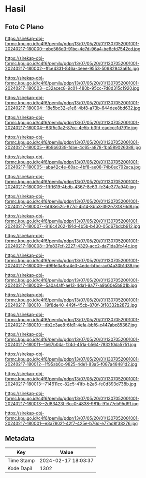 # Hasil

## Foto C Plano

https://sirekap-obj-formc.kpu.go.id/c4f6/pemilu/pdpr/13/07/05/20/01/1307052001001-20240217-180000--ebc566d3-91bc-4e7d-96a4-be8cfd7542cd.jpg

https://sirekap-obj-formc.kpu.go.id/c4f6/pemilu/pdpr/13/07/05/20/01/1307052001001-20240217-180002--ffce4331-846a-4eee-9553-50982943a6fc.jpg

https://sirekap-obj-formc.kpu.go.id/c4f6/pemilu/pdpr/13/07/05/20/01/1307052001001-20240217-180003--c32acec8-9c01-480b-95cc-7d8d315c1920.jpg

https://sirekap-obj-formc.kpu.go.id/c4f6/pemilu/pdpr/13/07/05/20/01/1307052001001-20240217-180004--18e5bc32-e1e6-4bf8-a73b-644dee8bd632.jpg

https://sirekap-obj-formc.kpu.go.id/c4f6/pemilu/pdpr/13/07/05/20/01/1307052001001-20240217-180004--63f5c3a2-87cc-4e5b-b3fd-eadccc1d791e.jpg

https://sirekap-obj-formc.kpu.go.id/c4f6/pemilu/pdpr/13/07/05/20/01/1307052001001-20240217-180005--9b9b6339-fdae-4c65-a878-fba589026388.jpg

https://sirekap-obj-formc.kpu.go.id/c4f6/pemilu/pdpr/13/07/05/20/01/1307052001001-20240217-180005--aba42c4e-60ac-4bf8-ae08-74b0ec792aca.jpg

https://sirekap-obj-formc.kpu.go.id/c4f6/pemilu/pdpr/13/07/05/20/01/1307052001001-20240217-180006--1ffff619-4bdb-4367-8e63-fc34e377a940.jpg

https://sirekap-obj-formc.kpu.go.id/c4f6/pemilu/pdpr/13/07/05/20/01/1307052001001-20240217-180007--bf68e52c-877d-4514-8bb3-392e731876d8.jpg

https://sirekap-obj-formc.kpu.go.id/c4f6/pemilu/pdpr/13/07/05/20/01/1307052001001-20240217-180007--816c4262-191d-4b5b-b430-05d67bdcb912.jpg

https://sirekap-obj-formc.kpu.go.id/c4f6/pemilu/pdpr/13/07/05/20/01/1307052001001-20240217-180008--3fe837cf-2227-4329-acc2-da71da3fc44c.jpg

https://sirekap-obj-formc.kpu.go.id/c4f6/pemilu/pdpr/13/07/05/20/01/1307052001001-20240217-180009--d99fe3a8-a4e3-4edc-bfbc-ac04a30b1d39.jpg

https://sirekap-obj-formc.kpu.go.id/c4f6/pemilu/pdpr/13/07/05/20/01/1307052001001-20240217-180009--5a0a4aff-ae13-4da1-9a77-a9b60e5b801b.jpg

https://sirekap-obj-formc.kpu.go.id/c4f6/pemilu/pdpr/13/07/05/20/01/1307052001001-20240217-180010--19f8de40-449f-45cb-870f-3f18332b2872.jpg

https://sirekap-obj-formc.kpu.go.id/c4f6/pemilu/pdpr/13/07/05/20/01/1307052001001-20240217-180010--db2c3ae8-6fd1-4efa-bbf6-c447abc85367.jpg

https://sirekap-obj-formc.kpu.go.id/c4f6/pemilu/pdpr/13/07/05/20/01/1307052001001-20240217-180011--1b67b04a-f24d-451a-b564-7832f0da5751.jpg

https://sirekap-obj-formc.kpu.go.id/c4f6/pemilu/pdpr/13/07/05/20/01/1307052001001-20240217-180012--1f95ab6c-9825-4de1-83a5-f087a48481d2.jpg

https://sirekap-obj-formc.kpu.go.id/c4f6/pemilu/pdpr/13/07/05/20/01/1307052001001-20240217-180013--714611cc-82c5-41fb-b2a6-fe0d393d738b.jpg

https://sirekap-obj-formc.kpu.go.id/c4f6/pemilu/pdpr/13/07/05/20/01/1307052001001-20240217-180013--2d83423f-6cc0-4838-981b-91d77eb95d91.jpg

https://sirekap-obj-formc.kpu.go.id/c4f6/pemilu/pdpr/13/07/05/20/01/1307052001001-20240217-180001--e3a7802f-42f7-425e-b76d-e77ad8f38276.jpg


## Metadata

| Key        | Value               |
| ---------- | ------------------- |
| Time Stamp | 2024-02-17 18:03:37 |
| Kode Dapil | 1302                |




